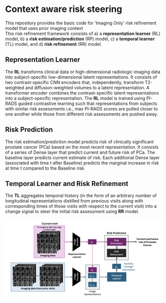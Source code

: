# Context aware risk steering
This repository provides the basic code for 'Imaging Only' risk refinement model that uses prior imaging context  
This risk refinement framework consists of a) a **representation learner** (RL) model,  b) a **risk estimation/prediction** (RP) model, c) a **temporal learner** (TL) model, and d) **risk refinement** (RR) model.

## Representation Learner
The **RL** transforms clinical data or high-dimensional radiologic imaging data into subject-specific low-dimensional latent representations. It consists of two contrast-specific CNN encoders that, independently, 
transform T2-weighted and diffusion-weighted volumes to a latent representation. A transformer encoder combines the contrast-specific latent representations
into a subject-specific representation.
The **RL** model is trained using PI-RADS guided contrastive learning such that representations from subjects with similar risk assessments i.e., max PI-RADS scores 
are pulled closer to one another while those from different risk assessments are pushed away.

## Risk Prediction
The risk estimation/prediction model predicts risk of clinically significant prostate cancer (PCa) based on the most recent representation. It consists of a series of Dense layer that predict current and future risk of PCa. The baseline layer predicts current estimate of risk. 
Each additional Dense layer (associated with time t after Baseline) predicts the marginal increase in risk at time t compared to the Baseline risk.

## Temporal Learner and Risk Refinement
The **TL** aggregates temporal history (in the form of an arbitrary number of longitudinal representations distilled from previous visits along with corresponding times of those visits with respect to the current visit) into a change signal to steer the initial risk assessment using **RR** model.

![PCa risk refinement](./Figures/Figure1.jpg)


